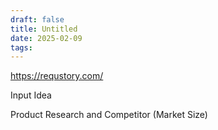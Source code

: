 ```yaml
---
draft: false
title: Untitled
date: 2025-02-09
tags:
---
```

https://requstory.com/

Input Idea

Product Research and Competitor (Market Size)

